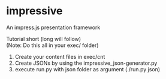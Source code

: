 impressive
==========

An impress.js presentation framework
  
Tutorial short (long will follow)  
(Note: Do this all in your exec/ folder)  
1) Create your content files in exec/cnt  
2) Create JSONs by using the impressive_json-generator.py  
3) execute run.py with json folder as argument (./run.py json)  

